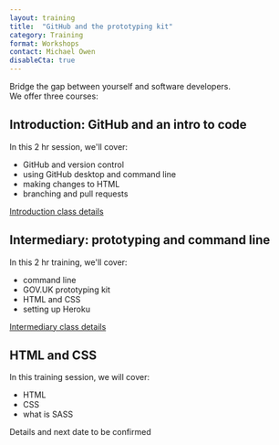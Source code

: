```yaml
---
layout: training
title:  "GitHub and the prototyping kit"
category: Training
format: Workshops
contact: Michael Owen
disableCta: true
---
```


Bridge the gap between yourself and software developers.   
We offer three courses:

## Introduction: GitHub and an intro to code

In this 2 hr session, we'll cover:
* GitHub and version control
* using GitHub desktop and command line
* making changes to HTML
* branching and pull requests

[Introduction class details](../../code-intro)  


## Intermediary: prototyping and command line

In this 2 hr training, we'll cover:
* command line
* GOV.UK prototyping kit
* HTML and CSS
* setting up Heroku

[Intermediary class details](../../code-intermediary)  


## HTML and CSS

In this training session, we will cover:
* HTML
* CSS
* what is SASS

Details and next date to be confirmed  
